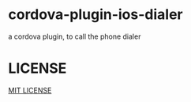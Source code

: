 # cordova-plugin-ios-dialer

a cordova plugin, to call the phone dialer

# LICENSE

[MIT LICENSE](http://opensource.org/licenses/MIT)

